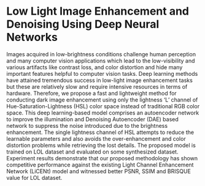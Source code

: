 # Low Light Image Enhancement and Denoising Using Deep Neural Networks

Images acquired in low-brightness conditions challenge human perception and many computer vision applications which lead to the low-visibility and various artifacts like contrast loss, and color distortion and hide many important features helpful to computer vision tasks. Deep learning methods have attained tremendous success in low-light image enhancement tasks but these are relatively slow and require intensive resources in terms of hardware. 
Therefore, we propose a fast and lightweight method for conducting dark image enhancement using only the lightness ‘L’ channel of Hue-Saturation-Lightness (HSL) color space instead of traditional 
RGB color space. This deep learning-based model comprises an autoencoder network to improve the illumination and Denoising Autoencoder (DAE) based network to suppress the noise introduced due to the brightness enhancement. The single lightness channel of HSL attempts to reduce the learnable parameters and also avoids the over-enhancement and color distortion problems while retrieving the lost details. The proposed model is trained on LOL dataset and evaluated on some synthesized dataset. Experiment results demonstrate that our proposed methodology has shown competitive performance against the existing Light Channel Enhancement Network (LiCENt) model and witnessed better PSNR, SSIM and BRISQUE value for LOL dataset.
